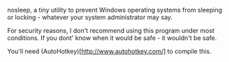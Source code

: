 nosleep, 
a tiny utility to prevent Windows operating systems from sleeping or locking - 
whatever your system administrator may say.

For security reasons, 
I don't recommend using this program under most conditions.
If you dont' know when it would be safe -
it wouldn't be safe.

You'll need (AutoHotkey)[http://www.autohotkey.com/] to compile this. 

